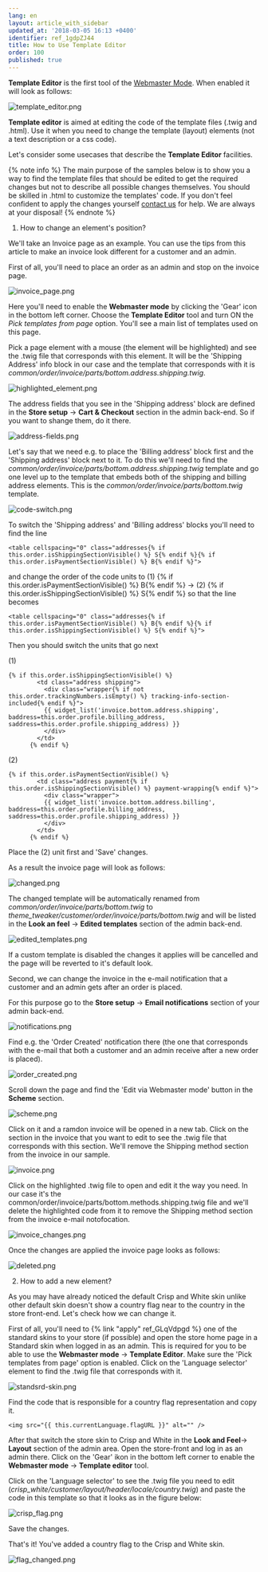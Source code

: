 ```yaml
---
lang: en
layout: article_with_sidebar
updated_at: '2018-03-05 16:13 +0400'
identifier: ref_1gdpZJ44
title: How to Use Template Editor
order: 100
published: true
---
```

**Template Editor** is the first tool of the [Webmaster Mode](https://devs.x-cart.com/webinars_and_video_tutorials/using_webmaster_mode_in_x-cart_5.html "How to Use Template Editor"). When enabled it will look as follows:

![template_editor.png]({{site.baseurl}}/attachments/ref_1gdpZJ44/template_editor.png)

**Template editor** is aimed at editing the code of the template files (.twig and .html). Use it when you need to change the template (layout) elements (not a text description or a css code).

Let's consider some usecases that describe the **Template Editor** facilities.

{% note info %}
The main purpose of the samples below is to show you a way to find the template files that should be edited to get the required changes but not to describe all possible changes themselves. You should be skilled in .html to customize the templates' code. If you don't feel confident to apply the changes yourself [contact us](https://www.x-cart.com/contact-us.html "How to Use Template Editor") for help. 
We are always at your disposal!
{% endnote %}

1. How to change an element's position?

We'll take an Invoice page as an example. You can use the tips from this article to make an invoice look different for a customer and an admin.

First of all, you'll need to place an order as an admin and stop on the invoice page. 
 
![invoice_page.png]({{site.baseurl}}/attachments/ref_1gdpZJ44/invoice_page.png)

Here you'll need to enable the **Webmaster mode** by clicking the 'Gear' icon in the bottom left corner. Choose the **Template Editor** tool and turn ON the _Pick templates from page_ option. You'll see a main list of templates used on this page.

Pick a page element with a mouse (the element will be highlighted) and see the .twig file that corresponds with this element. It will be the 'Shipping Address' info block in our case and the template that corresponds with it is _common/order/invoice/parts/bottom.address.shipping.twig_.

![highlighted_element.png]({{site.baseurl}}/attachments/ref_1gdpZJ44/highlighted_element.png)

The address fields that you see in the 'Shipping address' block are defined in the **Store setup** -> **Cart & Checkout** section in the admin back-end. So if you want to shange them, do it there.

![address-fields.png]({{site.baseurl}}/attachments/ref_1gdpZJ44/address-fields.png)

Let's say that we need e.g. to place the 'Billing address' block first and the 'Shipping address' block next to it. To do this we'll need to find the _common/order/invoice/parts/bottom.address.shipping.twig_ template and go one level up to the template that embeds both of the shipping and billing address elements. This is the _common/order/invoice/parts/bottom.twig_ template.

![code-switch.png]({{site.baseurl}}/attachments/ref_1gdpZJ44/code-switch.png)

To switch the 'Shipping address' and 'Billing address' blocks you'll need to find the line

```
<table cellspacing="0" class="addresses{% if this.order.isShippingSectionVisible() %} S{% endif %}{% if this.order.isPaymentSectionVisible() %} B{% endif %}">
```

and change the order of the code units to (1) {% if this.order.isPaymentSectionVisible() %} B{% endif %} -> (2) {% if this.order.isShippingSectionVisible() %} S{% endif %} so that the line becomes

```
<table cellspacing="0" class="addresses{% if this.order.isPaymentSectionVisible() %} B{% endif %}{% if this.order.isShippingSectionVisible() %} S{% endif %}">
```

Then you should switch the <if> units that go next

(1)
```
{% if this.order.isShippingSectionVisible() %}
        <td class="address shipping">
          <div class="wrapper{% if not this.order.trackingNumbers.isEmpty() %} tracking-info-section-included{% endif %}">
          {{ widget_list('invoice.bottom.address.shipping', baddress=this.order.profile.billing_address, saddress=this.order.profile.shipping_address) }}
          </div>
        </td>
      {% endif %}
```

(2)

```
{% if this.order.isPaymentSectionVisible() %}
        <td class="address payment{% if this.order.isShippingSectionVisible() %} payment-wrapping{% endif %}">
          <div class="wrapper">
          {{ widget_list('invoice.bottom.address.billing', baddress=this.order.profile.billing_address, saddress=this.order.profile.shipping_address) }}
          </div>
        </td>
      {% endif %}
```
Place the (2) unit first and 'Save' changes.

As a result the invoice page will look as follows:

![changed.png]({{site.baseurl}}/attachments/ref_1gdpZJ44/changed.png)

The changed template will be automatically renamed from _common/order/invoice/parts/bottom.twig_ to _theme_tweaker/customer/order/invoice/parts/bottom.twig_ and will be listed in the **Look an feel** -> **Edited templates** section of the admin back-end.

![edited_templates.png]({{site.baseurl}}/attachments/ref_1gdpZJ44/edited_templates.png)

If a custom template is disabled the changes it applies will be cancelled and the page will be reverted to it's default look.

Second, we can change the invoice in the e-mail notification that a customer and an admin gets after an order is placed.

For this purpose go to the **Store setup** -> **Email notifications** section of your admin back-end.

![notifications.png]({{site.baseurl}}/attachments/ref_1gdpZJ44/notifications.png)

Find e.g. the 'Order Created' notification there (the one that corresponds with the e-mail that both a customer and an admin receive after a new order is placed).

![order_created.png]({{site.baseurl}}/attachments/ref_1gdpZJ44/order_created.png)

Scroll down the page and find the 'Edit via Webmaster mode' button in the **Scheme** section. 

![scheme.png]({{site.baseurl}}/attachments/ref_1gdpZJ44/scheme.png)

Click on it and a ramdon invoice will be opened in a new tab. Click on the section in the invoice that you want to edit to see the .twig file that corresponds with this section. We'll remove the Shipping method section from the invoice in our sample.

![invoice.png]({{site.baseurl}}/attachments/ref_1gdpZJ44/invoice.png)

Click on the highlighted .twig file to open and edit it the way you need. In our case it's the common/order/invoice/parts/bottom.methods.shipping.twig file and we'll delete the highlighted code from it to remove the Shipping method section from the invoice e-mail notofocation.

![invoice_changes.png]({{site.baseurl}}/attachments/ref_1gdpZJ44/invoice_changes.png)

Once the changes are applied the invoice page looks as follows:

![deleted.png]({{site.baseurl}}/attachments/ref_1gdpZJ44/deleted.png)

2. How to add a new element?

As you may have already noticed the default Crisp and White skin unlike other default skin doesn't show a country flag near to the country in the store front-end. Let's check how we can change it.

First of all, you'll need to {% link "apply" ref_GLqVdpgd %} one of the standard skins to your store (if possible) and open the store home page in a Standard skin when logged in as an admin. This is required for you to be able to use the **Webmaster mode** -> **Template Editor**. Make sure the 'Pick templates from page' option is enabled. Click on the 'Language selector' element to find the .twig file that corresponds with it.

![standsrd-skin.png]({{site.baseurl}}/attachments/ref_1gdpZJ44/standsrd-skin.png)

Find the code that is responsible for a country flag representation and copy it.

```
<img src="{{ this.currentLanguage.flagURL }}" alt="" />
```

After that switch the store skin to Crisp and White in the **Look and Feel**-> **Layout** section of the admin area. Open the store-front and log in as an admin there. Click on the 'Gear' ikon in the bottom left corner to enable the **Webmaster mode** -> **Template editor** tool. 

Click on the 'Language selector' to see the .twig file you need to edit (_crisp_white/customer/layout/header/locale/country.twig_) and paste the code in this template so that it looks as in the figure below:

![crisp_flag.png]({{site.baseurl}}/attachments/ref_1gdpZJ44/crisp_flag.png)

Save the changes.

That's it! You've added a country flag to the Crisp and White skin.

![flag_changed.png]({{site.baseurl}}/attachments/ref_1gdpZJ44/flag_changed.png)
